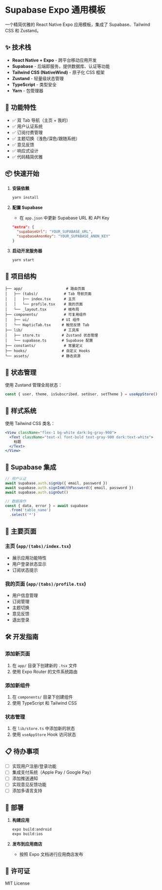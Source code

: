 # Supabase Expo 通用模板

一个精简优雅的 React Native Expo 应用模板，集成了 Supabase、Tailwind CSS 和 Zustand。

## ✨ 技术栈

- **React Native + Expo** - 跨平台移动应用开发
- **Supabase** - 后端即服务，提供数据库、认证等功能
- **Tailwind CSS (NativeWind)** - 原子化 CSS 框架
- **Zustand** - 轻量级状态管理
- **TypeScript** - 类型安全
- **Yarn** - 包管理器

## 🚀 功能特性

- ✅ 双 Tab 导航（主页 + 我的）
- ✅ 用户认证系统
- ✅ 订阅付费管理
- ✅ 主题切换（浅色/深色/跟随系统）
- ✅ 意见反馈
- ✅ 响应式设计
- ✅ 代码精简优雅

## 📦 快速开始

1. **安装依赖**
   ```bash
   yarn install
   ```

2. **配置 Supabase**
   - 在 `app.json` 中更新 Supabase URL 和 API Key
   ```json
   "extra": {
     "supabaseUrl": "YOUR_SUPABASE_URL",
     "supabaseAnonKey": "YOUR_SUPABASE_ANON_KEY"
   }
   ```

3. **启动开发服务器**
   ```bash
   yarn start
   ```

## 📁 项目结构

```
├── app/                    # 路由页面
│   ├── (tabs)/            # Tab 导航页面
│   │   ├── index.tsx      # 主页
│   │   └── profile.tsx    # 我的页面
│   └── _layout.tsx        # 根布局
├── components/            # 可复用组件
│   ├── ui/               # UI 组件
│   └── HapticTab.tsx     # 触觉反馈 Tab
├── lib/                   # 工具库
│   ├── store.ts          # Zustand 状态管理
│   └── supabase.ts       # Supabase 配置
├── constants/             # 常量定义
├── hooks/                # 自定义 Hooks
└── assets/               # 静态资源
```

## 🔧 状态管理

使用 Zustand 管理全局状态：

```typescript
const { user, theme, isSubscribed, setUser, setTheme } = useAppStore()
```

## 🎨 样式系统

使用 Tailwind CSS 类名：

```jsx
<View className="flex-1 bg-white dark:bg-gray-900">
  <Text className="text-xl font-bold text-gray-900 dark:text-white">
    标题
  </Text>
</View>
```

## 🔐 Supabase 集成

```typescript
// 用户认证
await supabase.auth.signUp({ email, password })
await supabase.auth.signInWithPassword({ email, password })
await supabase.auth.signOut()

// 数据操作
const { data, error } = await supabase
  .from('table_name')
  .select('*')
```

## 📱 主要页面

### 主页 (`app/(tabs)/index.tsx`)
- 展示应用功能特性
- 用户登录状态显示
- 订阅状态提示

### 我的页面 (`app/(tabs)/profile.tsx`)
- 用户信息管理
- 订阅管理
- 主题切换
- 意见反馈
- 退出登录

## 🛠 开发指南

### 添加新页面
1. 在 `app/` 目录下创建新的 `.tsx` 文件
2. 使用 Expo Router 的文件系统路由

### 添加新组件
1. 在 `components/` 目录下创建组件
2. 使用 TypeScript 和 Tailwind CSS

### 状态管理
1. 在 `lib/store.ts` 中添加新的状态
2. 使用 `useAppStore` Hook 访问状态

## 📋 待办事项

- [ ] 实现用户注册/登录功能
- [ ] 集成支付系统（Apple Pay / Google Pay）
- [ ] 添加推送通知
- [ ] 实现意见反馈功能
- [ ] 添加多语言支持

## 🚀 部署

1. **构建应用**
   ```bash
   expo build:android
   expo build:ios
   ```

2. **发布到应用商店**
   - 按照 Expo 文档进行应用商店发布

## 📄 许可证

MIT License